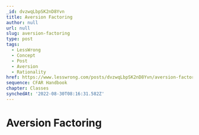 ```yaml
---
_id: dvzwqLbpSK2nD8Yvn
title: Aversion Factoring
author: null
url: null
slug: aversion-factoring
type: post
tags:
  - LessWrong
  - Concept
  - Post
  - Aversion
  - Rationality
href: https://www.lesswrong.com/posts/dvzwqLbpSK2nD8Yvn/aversion-factoring
sequence: CFAR Handbook
chapter: Classes
synchedAt: '2022-08-30T08:16:31.582Z'
---
```


# Aversion Factoring

